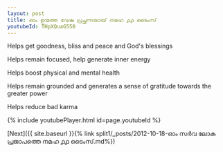 ```yaml
---
layout: post
title: ഓം ഉന്മത്ത വേഷ പ്രച്ഛന്നയായ് നമഹ ൧൧ ടൈംസ്
youtubeId: THpXQuaG550
---
```

 
 
Helps get goodness, bliss and peace and God's blessings
 
Helps remain focused, help generate inner energy 
 
Helps boost physical and mental health 
 
Helps remain grounded and generates a sense of gratitude towards the greater power 
 
Helps reduce bad karma
 
 
 
 


{% include youtubePlayer.html id=page.youtubeId %}
 
[Next]({{ site.baseurl }}{% link  split1/_posts/2012-10-18-ഓം സർവ ലോക പ്രജാപത്തെ നമഹ ൧൧ ടൈംസ്.md%})
 
